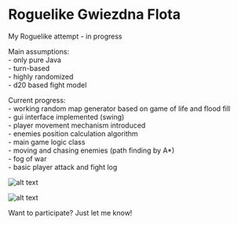 # Roguelike Gwiezdna Flota

My Roguelike attempt - in progress

Main assumptions: <br>
    - only pure Java <br>
    - turn-based <br>
    - highly randomized <br>
    - d20 based fight model
 
Current progress: <br>
    - working random map generator based on game of life and flood fill <br>
    - gui interface implemented (swing) <br>
    - player movement mechanism introduced <br>
    - enemies position calculation algorithm <br>
    - main game logic class <br>
    - moving and chasing enemies (path finding by A*) <br>
    - fog of war <br>
    - basic player attack and fight log <br>

![alt text](https://i.imgur.com/OwpTffC.png)

![alt text](https://i.imgur.com/tRwnUmJ.png)


Want to participate? Just let me know!
